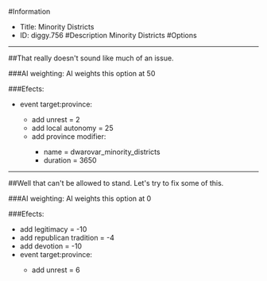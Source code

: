 #Information
 - Title: Minority Districts
 - ID: diggy.756
#Description
Minority Districts
#Options

___
##That really doesn't sound like much of an issue.

###AI weighting:
AI weights this option at 50


###Efects:<ul><li>event target:province:</li><ul><li>add unrest = 2</li><li>add local autonomy = 25</li><li>add province modifier:</li><ul><li>name = dwarovar_minority_districts</li><li>duration = 3650</li></ul></ul></ul>

___
##Well that can't be allowed to stand. Let's try to fix some of this.

###AI weighting:
AI weights this option at 0


###Efects:<ul><li>add legitimacy = -10</li><li>add republican tradition = -4</li><li>add devotion = -10</li><li>event target:province:</li><ul><li>add unrest = 6</li></ul></ul>
